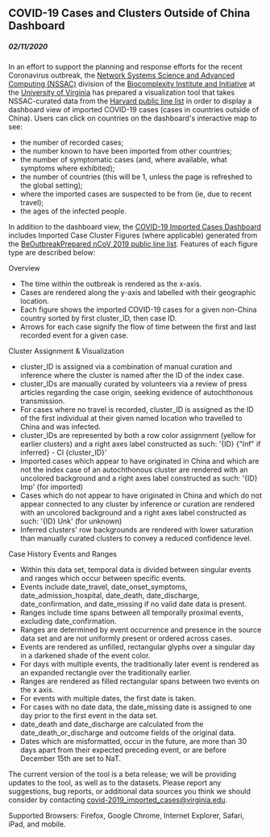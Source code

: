 ## COVID-19 Cases and Clusters Outside of China Dashboard

##### 02/11/2020

In an effort to support the planning and response efforts for the recent Coronavirus outbreak,
the [Network Systems Science and Advanced Computing (NSSAC)](https://biocomplexity.virginia.edu/nssac)
division of the [Biocomplexity Institute and Initiative](https://biocomplexity.virginia.edu/) 
at the [University of Virginia](https://www.virginia.edu/) has prepared a visualization tool that takes NSSAC-curated data from the [Harvard public line list](https://docs.google.com/spreadsheets/d/1itaohdPiAeniCXNlntNztZ_oRvjh0HsGuJXUJWET008/edit#gid=0) in order to display a dashboard view of imported COVID-19 cases (cases in countries outside of China).  Users can click on countries on the dashboard's interactive map to see:
- the number of recorded cases;
- the number known to have been imported from other countries;
- the number of symptomatic cases (and, where available, what symptoms where exhibited);
- the number of countries (this will be 1, unless the page is refreshed to the global setting);
- where the imported cases are suspected to be from (ie, due to recent travel);
- the ages of the infected people.

In addition to the dashboard view, the [COVID-19 Imported Cases Dashboard](https://datastudio.google.com/u/0/reporting/f6ad0988-f203-45f8-8d18-5d726c1d2d8b/page/MGzDB) includes Imported Case Cluster Figures (where applicable) generated from the [BeOutbreakPrepared nCoV 2019 public line list](https://github.com/beoutbreakprepared/nCoV2019).  Features of each figure type are described below:

Overview
- The time within the outbreak is rendered as the x-axis.
- Cases are rendered along the y-axis and labelled with their geographic location.
- Each figure shows the imported COVID-19 cases for a given non-China country sorted by first cluster_ID, then case ID.
- Arrows for each case signify the flow of time between the first and last recorded event for a given case.

Cluster Assignment & Visualization
- cluster_ID is assigned via a combination of manual curation and inference where the cluster is named after the ID of the index case.
- cluster_IDs are manually curated by volunteers via a review of press articles regarding the case origin, seeking evidence of autochthonous transmission.
- For cases where no travel is recorded, cluster_ID is assigned as the ID of the first individual at their given named location who travelled to China and was infected.
- cluster_IDs are represented by both a row color assignment (yellow for earlier clusters) and a right axes label constructed as such:
'{ID} {"Inf" if inferred} - Cl {cluster_ID}'
- Imported cases which appear to have originated in China and which are not the index case of an autochthonous cluster are rendered with an uncolored background and a right axes label constructed as such:
'{ID} Imp' (for imported)
- Cases which do not appear to have originated in China and which do not appear connected to any cluster by inference or curation are rendered with an uncolored background and a right axes label constructed as such:
'{ID} Unk' (for unknown)
- Inferred clusters' row backgrounds are rendered with lower saturation than manually curated clusters to convey a reduced confidence level.

Case History Events and Ranges
- Within this data set, temporal data is divided between singular events and ranges which occur between specific events.
- Events include date_travel, date_onset_symptoms, date_admission_hospital, date_death, date_discharge, date_confirmation, and date_missing if no valid date data is present.
- Ranges include time spans between all temporally proximal events, excluding date_confirmation.
- Ranges are determined by event occurrence and presence in the source data set and are not uniformly present or ordered across cases.
- Events are rendered as unfilled, rectangular glyphs over a singular day in a darkened shade of the event color.
- For days with multiple events, the traditionally later event is rendered as an expanded rectangle over the traditionally earlier.
- Ranges are rendered as filled rectangular spans between two events on the x axis.
- For events with multiple dates, the first date is taken.
- For cases with no date data, the date_missing date is assigned to one day prior to the first event in the data set.
- date_death and date_discharge are calculated from the date_death_or_discharge and outcome fields of the original data.
- Dates which are misformatted, occur in the future, are more than 30 days apart from their expected preceding event, or are before December 15th are set to NaT.
 
The current version of the tool is a beta release; we will be providing updates to the tool, as well as to the datasets. 
Please report any suggestions, bug reports, or additional data sources you think we should consider 
by contacting covid-2019_imported_cases@virginia.edu.

Supported Browsers: Firefox, Google Chrome, Internet Explorer, Safari, iPad, and mobile.


